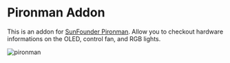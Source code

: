 # Pironman Addon

This is an addon for [SunFounder Pironman](https://www.sunfounder.com/products/raspberry-pi-4-case?_pos=1&_sid=fbd7f34c4&_ss=r). Allow you to checkout hardware informations on the OLED, control fan, and RGB lights.

![pironman](https://raw.githubusercontent.com/sunfounder/home-assistant-addon/main/pironman/img/pironman.webp)

